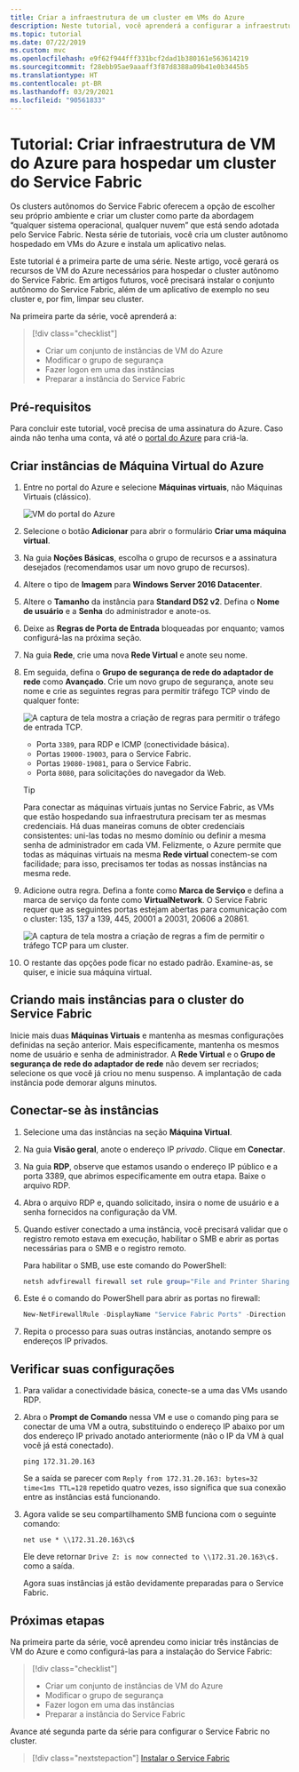 ```yaml
---
title: Criar a infraestrutura de um cluster em VMs do Azure
description: Neste tutorial, você aprenderá a configurar a infraestrutura da VM do Azure para executar um cluster do Service Fabric.
ms.topic: tutorial
ms.date: 07/22/2019
ms.custom: mvc
ms.openlocfilehash: e9f62f944fff331bcf2dad1b380161e563614219
ms.sourcegitcommit: f28ebb95ae9aaaff3f87d8388a09b41e0b3445b5
ms.translationtype: HT
ms.contentlocale: pt-BR
ms.lasthandoff: 03/29/2021
ms.locfileid: "90561833"
---
```

# <a name="tutorial-create-azure-vm-infrastructure-to-host-a-service-fabric-cluster"></a>Tutorial: Criar infraestrutura de VM do Azure para hospedar um cluster do Service Fabric

Os clusters autônomos do Service Fabric oferecem a opção de escolher seu próprio ambiente e criar um cluster como parte da abordagem “qualquer sistema operacional, qualquer nuvem” que está sendo adotada pelo Service Fabric. Nesta série de tutoriais, você cria um cluster autônomo hospedado em VMs do Azure e instala um aplicativo nelas.

Este tutorial é a primeira parte de uma série. Neste artigo, você gerará os recursos de VM do Azure necessários para hospedar o cluster autônomo do Service Fabric. Em artigos futuros, você precisará instalar o conjunto autônomo do Service Fabric, além de um aplicativo de exemplo no seu cluster e, por fim, limpar seu cluster.

Na primeira parte da série, você aprenderá a:

> [!div class="checklist"]
> * Criar um conjunto de instâncias de VM do Azure
> * Modificar o grupo de segurança
> * Fazer logon em uma das instâncias
> * Preparar a instância do Service Fabric

## <a name="prerequisites"></a>Pré-requisitos

Para concluir este tutorial, você precisa de uma assinatura do Azure.  Caso ainda não tenha uma conta, vá até o [portal do Azure](https://portal.azure.com) para criá-la.

## <a name="create-azure-virtual-machine-instances"></a>Criar instâncias de Máquina Virtual do Azure

1. Entre no portal do Azure e selecione **Máquinas virtuais**, não Máquinas Virtuais (clássico).

   ![VM do portal do Azure][az-console]

2. Selecione o botão **Adicionar** para abrir o formulário **Criar uma máquina virtual**.

3. Na guia **Noções Básicas**, escolha o grupo de recursos e a assinatura desejados (recomendamos usar um novo grupo de recursos).

4. Altere o tipo de **Imagem** para **Windows Server 2016 Datacenter**. 
 
5. Altere o **Tamanho** da instância para **Standard DS2 v2**. Defina o **Nome de usuário** e a **Senha** do administrador e anote-os.

6. Deixe as **Regras de Porta de Entrada** bloqueadas por enquanto; vamos configurá-las na próxima seção.

7. Na guia **Rede**, crie uma nova **Rede Virtual** e anote seu nome.

8. Em seguida, defina o **Grupo de segurança de rede do adaptador de rede** como **Avançado**. Crie um novo grupo de segurança, anote seu nome e crie as seguintes regras para permitir tráfego TCP vindo de qualquer fonte:

   ![A captura de tela mostra a criação de regras para permitir o tráfego de entrada TCP.][sf-inbound]

   * Porta `3389`, para RDP e ICMP (conectividade básica).
   * Portas `19000-19003`, para o Service Fabric.
   * Portas `19080-19081`, para o Service Fabric.
   * Porta `8080`, para solicitações do navegador da Web.

   > [!TIP]
   > Para conectar as máquinas virtuais juntas no Service Fabric, as VMs que estão hospedando sua infraestrutura precisam ter as mesmas credenciais.  Há duas maneiras comuns de obter credenciais consistentes: uni-las todas no mesmo domínio ou definir a mesma senha de administrador em cada VM. Felizmente, o Azure permite que todas as máquinas virtuais na mesma **Rede virtual** conectem-se com facilidade; para isso, precisamos ter todas as nossas instâncias na mesma rede.

9. Adicione outra regra. Defina a fonte como **Marca de Serviço** e defina a marca de serviço da fonte como **VirtualNetwork**. O Service Fabric requer que as seguintes portas estejam abertas para comunicação com o cluster: 135, 137 a 139, 445, 20001 a 20031, 20606 a 20861.

   ![A captura de tela mostra a criação de regras a fim de permitir o tráfego TCP para um cluster.][vnet-inbound]

10. O restante das opções pode ficar no estado padrão. Examine-as, se quiser, e inicie sua máquina virtual.

## <a name="creating-more-instances-for-your-service-fabric-cluster"></a>Criando mais instâncias para o cluster do Service Fabric

Inicie mais duas **Máquinas Virtuais** e mantenha as mesmas configurações definidas na seção anterior. Mais especificamente, mantenha os mesmos nome de usuário e senha de administrador. A **Rede Virtual** e o **Grupo de segurança de rede do adaptador de rede** não devem ser recriados; selecione os que você já criou no menu suspenso. A implantação de cada instância pode demorar alguns minutos.

## <a name="connect-to-your-instances"></a>Conectar-se às instâncias

1. Selecione uma das instâncias na seção **Máquina Virtual**.

2. Na guia **Visão geral**, anote o endereço IP *privado*. Clique em **Conectar**.

3. Na guia **RDP**, observe que estamos usando o endereço IP público e a porta 3389, que abrimos especificamente em outra etapa. Baixe o arquivo RDP.
 
4. Abra o arquivo RDP e, quando solicitado, insira o nome de usuário e a senha fornecidos na configuração da VM.

5. Quando estiver conectado a uma instância, você precisará validar que o registro remoto estava em execução, habilitar o SMB e abrir as portas necessárias para o SMB e o registro remoto.

   Para habilitar o SMB, use este comando do PowerShell:

   ```powershell
   netsh advfirewall firewall set rule group="File and Printer Sharing" new enable=Yes
   ```

6. Este é o comando do PowerShell para abrir as portas no firewall:

   ```powershell
   New-NetFirewallRule -DisplayName "Service Fabric Ports" -Direction Inbound -Action Allow -RemoteAddress LocalSubnet -Protocol TCP -LocalPort 135, 137-139, 445
   ```

7. Repita o processo para suas outras instâncias, anotando sempre os endereços IP privados.

## <a name="verify-your-settings"></a>Verificar suas configurações

1. Para validar a conectividade básica, conecte-se a uma das VMs usando RDP.

2. Abra o **Prompt de Comando** nessa VM e use o comando ping para se conectar de uma VM a outra, substituindo o endereço IP abaixo por um dos endereço IP privado anotado anteriormente (não o IP da VM à qual você já está conectado).

   ```
   ping 172.31.20.163
   ```

   Se a saída se parecer com `Reply from 172.31.20.163: bytes=32 time<1ms TTL=128` repetido quatro vezes, isso significa que sua conexão entre as instâncias está funcionando.

3. Agora valide se seu compartilhamento SMB funciona com o seguinte comando:

   ```
   net use * \\172.31.20.163\c$
   ```

   Ele deve retornar `Drive Z: is now connected to \\172.31.20.163\c$.` como a saída.


   Agora suas instâncias já estão devidamente preparadas para o Service Fabric.

## <a name="next-steps"></a>Próximas etapas

Na primeira parte da série, você aprendeu como iniciar três instâncias de VM do Azure e como configurá-las para a instalação do Service Fabric:

> [!div class="checklist"]
> * Criar um conjunto de instâncias de VM do Azure
> * Modificar o grupo de segurança
> * Fazer logon em uma das instâncias
> * Preparar a instância do Service Fabric

Avance até segunda parte da série para configurar o Service Fabric no cluster.

> [!div class="nextstepaction"]
> [Instalar o Service Fabric](service-fabric-tutorial-standalone-create-service-fabric-cluster.md)

<!-- IMAGES -->
[az-console]: ./media/service-fabric-tutorial-standalone-azure-create-infrastructure/az-console.png
[sf-inbound]: ./media/service-fabric-tutorial-standalone-azure-create-infrastructure/sf-inbound.png
[vnet-inbound]: ./media/service-fabric-tutorial-standalone-azure-create-infrastructure/vnet-inbound.png
